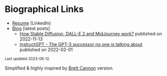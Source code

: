 # Biographical Links
- [Resume](https://www.linkedin.com/in/joao-leal/) (LinkedIn)
- [Blog](https://joaoleal.com/) [latest posts] 
  - [How Stable Diffusion, DALL-E 2 and MidJourney work?](https://www.joaoleal.com/how-stable-diffusion-dall-e-2-and-midjourney-work) published on 2022-11-13
  - [InstructGPT - The GPT-3 successor no one is talking about](https://www.joaoleal.com/blog-0) published on 2022-02-01

<small>Last updated 2023-06-12.</small>

Simplified & highly inspired by [Brett Cannon](https://github.com/brettcannon/brettcannon) version.
